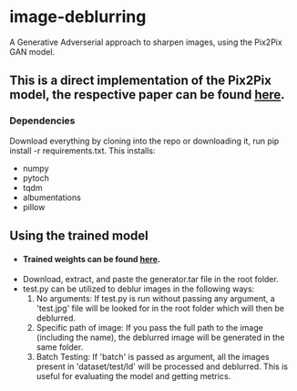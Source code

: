 # image-deblurring
A Generative Adverserial approach to sharpen images, using the Pix2Pix GAN model.

## This is a direct implementation of the Pix2Pix model, the respective paper can be found [here](https://arxiv.org/abs/1611.07004).

### Dependencies
Download everything by cloning into the repo or downloading it, run pip install -r requirements.txt. This installs:
* numpy
* pytoch
* tqdm
* albumentations
* pillow




## Using the trained model

* #### Trained weights can be found [here](https://dl.dropbox.com/s/1lykfe2xkcfloz5/Trained-Model.rar?dl=0).
* Download, extract, and paste the generator.tar file in the root folder.
* test.py can be utilized to deblur images in the following ways:
  1. No arguments: If test.py is run without passing any argument, a 'test.jpg' file will be looked for in the root folder which will then be deblurred. 
  2. Specific path of image: If you pass the full path to the image (including the name), the deblurred image will be generated in the same folder.
  3. Batch Testing: If 'batch' is passed as argument, all the images present in 'dataset/test/ld' will be processed and deblurred. This is useful for evaluating the model and getting metrics.
